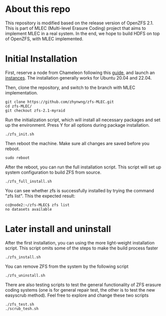 # About this repo

This repository is modified based on the release version of OpenZFS 2.1. This is part of MLEC (Multi-level Erasure Coding) project that aims to implement MLEC in a real system. In the end, we hope to build HDFS on top of OpenZFS, with MLEC implemented.

# Initial Installation

First, reserve a node from Chameleon following this [guide](https://chameleoncloud.readthedocs.io/en/latest/technical/reservations.html), and launch an [instances](https://chameleoncloud.readthedocs.io/en/latest/technical/baremetal.html). The installation generally works for Ubuntu 20.04 and 22.04.

Then, clone the repository, and switch to the branch with MLEC implementation. 
```
git clone https://github.com/zhynwng/zfs-MLEC.git
cd zfs-MLEC/
git checkout zfs-2.1-myraid
```

Run the initialization script, which will install all necessary packages and set up the environment. Press Y for all options during package installation.
```
./zfs_init.sh
```

Then reboot the machine. Make sure all changes are saved before you reboot. 
```
sudo reboot
```

After the reboot, you can run the full installation script. This script will set up system configuration to build ZFS from source.
```
./zfs_full_install.sh
```

You can see whether zfs is successfully installed by trying the command "zfs list". This the expected result:
```
cc@node2:~/zfs-MLEC$ zfs list
no datasets available
```

# Later install and uninstall

After the first installation, you can using the more light-weight installation script. This script omits some of the steps to make the build process faster
```
./zfs_install.sh
```

You can remove ZFS from the system by the following script
```
./zfs_uninstall.sh
```

There are also testing scripts to test the general functionality of ZFS erasure coding systems (one is for general repair test, the other is to test the new easyscrub method). Feel free to explore and change these two scripts
```
./zfs_test.sh
./scrub_tesh.sh
```